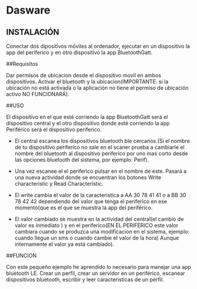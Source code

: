 # Dasware

## INSTALACIÓN

Conectar dos dipositivos móviles al ordenador, ejecutar en un dispositivo la app del periferico y en otro dispositivo la app BluetoothGatt.

##Requisitos

Dar permisos de ubicacion desde el dispositivo movil en ambos dispositivos. Activar el bluetooth y la ubicacion(IMPORTANTE: si la ubicación no está activada o la aplicación no tiene el permiso de ubicación activo NO FUNCIONARÁ).

##USO

El dispositivo en el que esté corriendo la app BluetoothGatt será el dispositivo central y el otro dispositivo donde esté corriendo la app Periférico será el dispositivo periferico.

- El central escanea los dispositivos bluetooth ble cercanos.(Si el nombre de tu dispositivo periferico no sale en el scaner prueba a cambiarle el nombre del bluetooth al dispositivo periferico por uno mas corto desde las opciones bluetooth del sistema, por ejemplo: Perif).

- Una vez escanee el el periferico pulsar en el nombre de este. Pasará a una nueva actividad donde se encuentran los botones Write characteristic y Read Characteristic.

- El write cambia el valor de la caracteristica a AA 30 78 41 41 o a BB 30 78 42 42 dependiendo del valor que tenga el periferico en ese momento(que es el que se muestra la app del periférico.

- El valor cambiado se muestra en la actividad del central(el cambio de valor es inmediato ) y en el periferico(EN EL PERIFERICO este valor cambiara cuando se produzca una modificacion en el sistema, ejemplo: cuando llegue un sms o cuando cambie el valor de la hora) Aunque internamente el valor ya está cambiado).  

##FUNCION

Con este pequeño ejemplo he aprendido lo necesario para manejar una app bluetooth LE. Crear un perfil, crear un servidor en un periférico, escanear dispositivos bluetooth, escribir y leer caracteristicas de un perfil.


